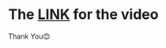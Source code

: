 # The [LINK](https://drive.google.com/file/d/10w1IvtuOZPAkwglPGvIOLRGTcDTX4F9V/view) for the video
Thank You😊
